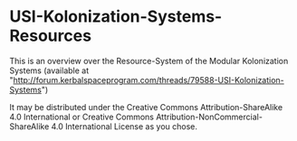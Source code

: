 USI-Kolonization-Systems-Resources
==================================

This is an overview over the Resource-System of the Modular Kolonization Systems (available at "http://forum.kerbalspaceprogram.com/threads/79588-USI-Kolonization-Systems")

It may be distributed under the Creative Commons
Attribution-ShareAlike 4.0 International or Creative Commons
Attribution-NonCommercial-ShareAlike 4.0 International License as you
chose.
